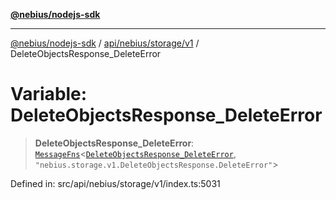 [**@nebius/nodejs-sdk**](../../../../../README.md)

***

[@nebius/nodejs-sdk](../../../../../README.md) / [api/nebius/storage/v1](../README.md) / DeleteObjectsResponse\_DeleteError

# Variable: DeleteObjectsResponse\_DeleteError

> **DeleteObjectsResponse\_DeleteError**: [`MessageFns`](../../../../../runtime/protos/core/interfaces/MessageFns.md)\<[`DeleteObjectsResponse_DeleteError`](../interfaces/DeleteObjectsResponse_DeleteError.md), `"nebius.storage.v1.DeleteObjectsResponse.DeleteError"`\>

Defined in: src/api/nebius/storage/v1/index.ts:5031
